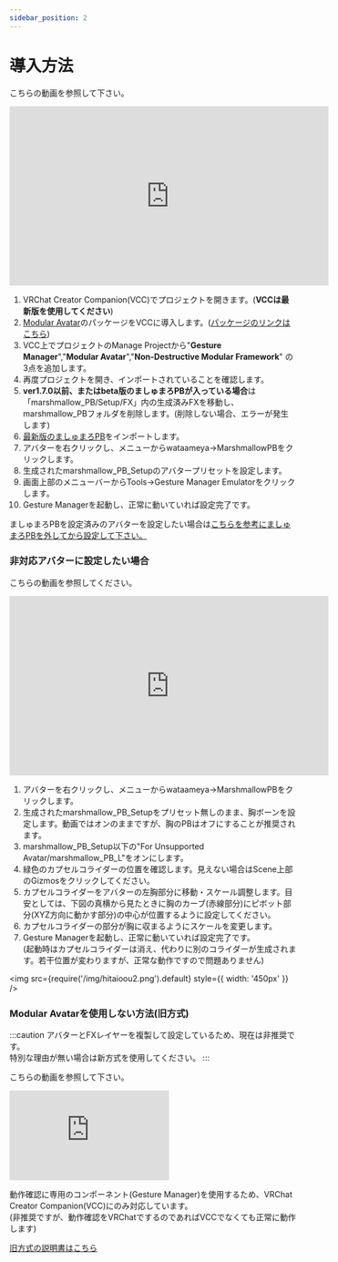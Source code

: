```yaml
---
sidebar_position: 2
---
```


# 導入方法
こちらの動画を参照して下さい。

<iframe width="560" height="315" src="https://www.youtube.com/embed/17p4SnL1kus?si=og9SA6Ef8Rwkg3_-" title="YouTube video player" frameBorder="0" allow="accelerometer; autoplay; clipboard-write; encrypted-media; gyroscope; picture-in-picture; web-share" allowFullScreen></iframe>

1. VRChat Creator Companion(VCC)でプロジェクトを開きます。(**VCCは最新版を使用してください**)  
2. [Modular Avatar](https://modular-avatar.nadena.dev/ja/)のパッケージをVCCに導入します。([パッケージのリンクはこちら](vcc://vpm/addRepo?url=https://vpm.nadena.dev/vpm.json))  
3. VCC上でプロジェクトのManage Projectから"**Gesture Manager**","**Modular Avatar**","**Non-Destructive Modular Framework**" の3点を追加します。  
4. 再度プロジェクトを開き、インポートされていることを確認します。
5. **ver1.7.0以前、またはbeta版のましゅまろPBが入っている場合**は「marshmallow_PB/Setup/FX」内の生成済みFXを移動し、marshmallow_PBフォルダを削除します。(削除しない場合、エラーが発生します)   
6. [最新版のましゅまろPB](https://wataame89.booth.pm/items/4511536)をインポートします。  
7. アバターを右クリックし、メニューからwataameya→MarshmallowPBをクリックします。  
8. 生成されたmarshmallow_PB_Setupのアバタープリセットを設定します。  
9. 画面上部のメニューバーからTools→Gesture Manager Emulatorをクリックします。  
9. Gesture Managerを起動し、正常に動いていれば設定完了です。  

ましゅまろPBを設定済みのアバターを設定したい場合は[こちらを参考にましゅまろPBを外してから設定して下さい。](https://wataame89.github.io/documents-marshmallowPB/trouble)

### 非対応アバターに設定したい場合
こちらの動画を参照してください。

<iframe width="560" height="315" src="https://www.youtube.com/embed/BYJZBUt0f_w?si=W9nI2fAhSIp5ubg8" title="YouTube video player" frameBorder="0" allow="accelerometer; autoplay; clipboard-write; encrypted-media; gyroscope; picture-in-picture; web-share" allowFullScreen></iframe>

1. アバターを右クリックし、メニューからwataameya→MarshmallowPBをクリックします。  
2. 生成されたmarshmallow_PB_Setupをプリセット無しのまま、胸ボーンを設定します。動画ではオンのままですが、胸のPBはオフにすることが推奨されます。  
3. marshmallow_PB_Setup以下の"For Unsupported Avatar/marshmallow_PB_L"をオンにします。
4. 緑色のカプセルコライダーの位置を確認します。見えない場合はScene上部のGizmosをクリックしてください。
5. カプセルコライダーをアバターの左胸部分に移動・スケール調整します。目安としては、下図の真横から見たときに胸のカーブ(赤線部分)にピボット部分(XYZ方向に動かす部分)の中心が位置するように設定してください。  
6. カプセルコライダーの部分が胸に収まるようにスケールを変更します。
7. Gesture Managerを起動し、正常に動いていれば設定完了です。  
(起動時はカプセルコライダーは消え、代わりに別のコライダーが生成されます。若干位置が変わりますが、正常な動作ですので問題ありません)

<img
  src={require('/img/hitaioou2.png').default}
  style={{ width: '450px' }}
/>


### Modular Avatarを使用しない方法(旧方式)
:::caution
アバターとFXレイヤーを複製して設定しているため、現在は非推奨です。  
特別な理由が無い場合は新方式を使用してください。
:::

こちらの動画を参照して下さい。

<iframe width="280" height="158" src="https://www.youtube.com/embed/739tyxA7PKo?si=FkVczSvkKsqLBcV9" title="YouTube video player" frameBorder="0" allow="accelerometer; autoplay; clipboard-write; encrypted-media; gyroscope; picture-in-picture; web-share" allowFullScreen></iframe>


動作確認に専用のコンポーネント(Gesture Manager)を使用するため、VRChat Creator Companion(VCC)にのみ対応しています。  
(非推奨ですが、動作確認をVRChatでするのであればVCCでなくても正常に動作します)

[旧方式の説明書はこちら](https://docs.google.com/document/d/1dvbHSSSIGPoFFt5rA9RUba8309XX7bLs-4dKND2Bam0/edit?usp=sharing)